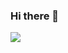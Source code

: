 ### Hi there 👋
<a href="http://seoyyung.com" target="_blank"><img src="https://img.shields.io/badge/00B3E0?style=social&logo=Notion&logoColor=00B3E0"/></a>

<!--
**sy-project/sy-project** is a ✨ _special_ ✨ repository because its `README.md` (this file) appears on your GitHub profile.

Here are some ideas to get you started:

- 🔭 I’m currently working on ...
- 🌱 I’m currently learning ...
- 👯 I’m looking to collaborate on ...
- 🤔 I’m looking for help with ...
- 💬 Ask me about ...
- 📫 How to reach me: ...
- 😄 Pronouns: ...
- ⚡ Fun fact: ...
-->
